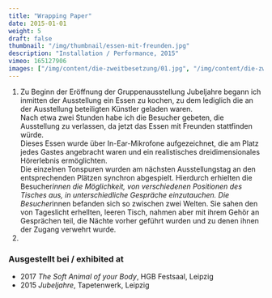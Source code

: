```yaml
---
title: "Wrapping Paper"
date: 2015-01-01
weight: 5
draft: false
thumbnail: "/img/thumbnail/essen-mit-freunden.jpg"
description: "Installation / Performance, 2015"
vimeo: 165127906
images: ["/img/content/die-zweitbesetzung/01.jpg", "/img/content/die-zweitbesetzung/02.jpg", "/img/content/die-zweitbesetzung/03.jpg"]
---
```


1. Zu Beginn der Eröffnung der Gruppenausstellung Jubeljahre begann ich inmitten der Ausstellung ein Essen zu kochen, zu dem lediglich die an der Ausstellung beteiligten Künstler geladen waren. \
Nach etwa zwei Stunden habe ich die Besucher gebeten, die Ausstellung zu verlassen, da jetzt das Essen mit Freunden stattfinden würde. \
Dieses Essen wurde über In-Ear-Mikrofone aufgezeichnet, die am Platz jedes Gastes angebracht waren und ein realistisches dreidimensionales Hörerlebnis ermöglichten. \
Die einzelnen Tonspuren wurden am nächsten Ausstellungstag an den entsprechenden Plätzen synchron abgespielt. Hierdurch erhielten die Besucher*innen die Möglichkeit, von verschiedenen Positionen des Tisches aus, in unterschiedliche Gespräche einzutauchen. Die Besucher*innen befanden sich so zwischen zwei Welten. Sie sahen den von Tageslicht erhellten, leeren Tisch, nahmen aber mit ihrem Gehör an Gesprächen teil, die Nächte vorher geführt wurden und zu denen ihnen der Zugang verwehrt wurde.
2.

### Ausgestellt bei / exhibited at
* 2017 *The Soft Animal of your Body*, HGB Festsaal, Leipzig
* 2015 *Jubeljahre*, Tapetenwerk, Leipzig
